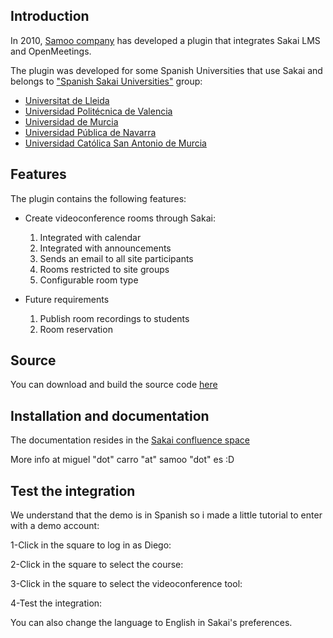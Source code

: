 ## Introduction ##
In 2010, [Samoo company](http://www.samoo.es) has developed a plugin that integrates Sakai LMS and OpenMeetings.

The plugin was developed for some Spanish Universities that use Sakai and belongs to ["Spanish Sakai Universities"](https://confluence.sakaiproject.org/display/SPANISH/S2G+-+Spanish+Sakai+Group) group:

  * [Universitat de Lleida ](http://www.udl.es/)
  * [Universidad Politécnica de Valencia ](http://www.upv.es/)
  * [Universidad de Murcia](http://www.um.es/)
  * [Universidad Pública de Navarra](http://www.unavarra.es/)
  * [Universidad Católica San Antonio de Murcia](http://www.ucam.edu/)

## Features ##
The plugin contains the following features:
  * Create videoconference rooms through Sakai:
    1. Integrated with calendar
    1. Integrated with announcements
    1. Sends an email to all site participants
    1. Rooms restricted to site groups
    1. Configurable room type

  * Future requirements
    1. Publish room recordings to students
    1. Room reservation

## Source ##
You can download and build the source code [here](https://source.sakaiproject.org/contrib/samoo/adobeconnectpro-openmeetings-integration/trunk/)

## Installation and documentation ##
The documentation resides in the [Sakai confluence space](https://confluence.sakaiproject.org/display/OPENMTG/Home)

More info at miguel "dot" carro "at" samoo "dot" es :D

## Test the integration ##
We understand that the demo is in Spanish so i made a little tutorial to enter with a demo account:

1-Click in the square to log in as Diego:

2-Click in the square to select the course:

3-Click in the square to select the videoconference tool:

4-Test the integration:


You can also change the language to English in Sakai's preferences.
